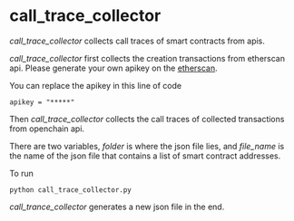 # call_trace_collector

*call_trace_collector* collects call traces of smart contracts from apis.

*call_trace_collector* first collects the creation transactions from etherscan api. Please generate your own apikey on the [etherscan](https://etherscan.io/).

You can replace the apikey in this line of code
```
apikey = "*****"
```

Then *call_trace_collector* collects the call traces of collected transactions from openchain api.

There are two variables, *folder* is where the json file lies, and *file_name* is the name of the json file that contains a list of smart contract addresses.

To run
```
python call_trace_collector.py
```

*call_trance_collector* generates a new json file in the end.
